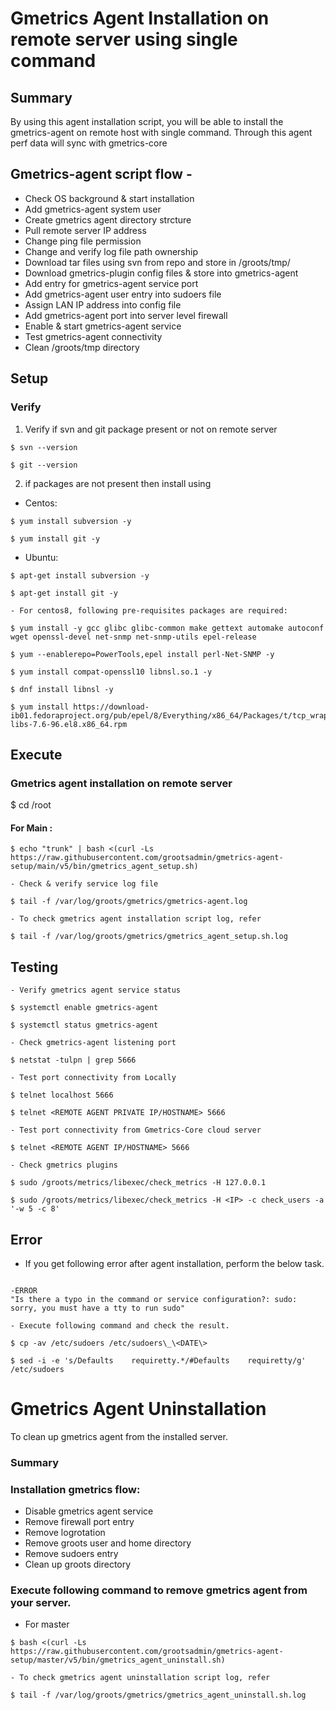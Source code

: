 # Gmetrics Agent Installation on remote server using single command

## Summary
By using this agent installation script, you will be able to install the gmetrics-agent on remote host with single command. Through this agent perf data will sync with gmetrics-core

## Gmetrics-agent script flow - 
- Check OS background & start installation
- Add gmetrics-agent system user
- Create gmetrics agent directory strcture
- Pull remote server IP address
- Change ping file permission
- Change and verify log file path ownership
- Download tar files using svn from repo and store in /groots/tmp/
- Download gmetrics-plugin config files & store into gmetrics-agent 
- Add entry for gmetrics-agent service port 
- Add gmetrics-agent user entry into sudoers file
- Assign LAN IP address into config file
- Add gmetrics-agent port into server level firewall
- Enable & start gmetrics-agent service
- Test gmetrics-agent connectivity
- Clean /groots/tmp directory

## Setup
### Verify

1. Verify if svn and git package present or not on remote server
```
$ svn --version 

$ git --version 
```
2. if packages are not present then install using 


- Centos:
```
$ yum install subversion -y  

$ yum install git -y 
```

- Ubuntu:
```
$ apt-get install subversion -y 

$ apt-get install git -y
```

```
- For centos8, following pre-requisites packages are required: 

$ yum install -y gcc glibc glibc-common make gettext automake autoconf wget openssl-devel net-snmp net-snmp-utils epel-release

$ yum --enablerepo=PowerTools,epel install perl-Net-SNMP -y

$ yum install compat-openssl10 libnsl.so.1 -y

$ dnf install libnsl -y

$ yum install https://download-ib01.fedoraproject.org/pub/epel/8/Everything/x86_64/Packages/t/tcp_wrappers-libs-7.6-96.el8.x86_64.rpm
```

## Execute 
### Gmetrics agent installation on remote server

$ cd /root


#### For Main : 
```
$ echo "trunk" | bash <(curl -Ls https://raw.githubusercontent.com/grootsadmin/gmetrics-agent-setup/main/v5/bin/gmetrics_agent_setup.sh)
```
```
- Check & verify service log file

$ tail -f /var/log/groots/gmetrics/gmetrics-agent.log

- To check gmetrics agent installation script log, refer

$ tail -f /var/log/groots/gmetrics/gmetrics_agent_setup.sh.log
```
## Testing
```
- Verify gmetrics agent service status

$ systemctl enable gmetrics-agent

$ systemctl status gmetrics-agent

- Check gmetrics-agent listening port 

$ netstat -tulpn | grep 5666

- Test port connectivity from Locally

$ telnet localhost 5666

$ telnet <REMOTE AGENT PRIVATE IP/HOSTNAME> 5666

- Test port connectivity from Gmetrics-Core cloud server

$ telnet <REMOTE AGENT IP/HOSTNAME> 5666

- Check gmetrics plugins

$ sudo /groots/metrics/libexec/check_metrics -H 127.0.0.1

$ sudo /groots/metrics/libexec/check_metrics -H <IP> -c check_users -a '-w 5 -c 8'
```

## Error
- If you get following error after agent installation, perform the below task.
```

-ERROR 
"Is there a typo in the command or service configuration?: sudo: sorry, you must have a tty to run sudo"

- Execute following command and check the result.

$ cp -av /etc/sudoers /etc/sudoers\_\<DATE\>

$ sed -i -e 's/Defaults    requiretty.*/#Defaults    requiretty/g' /etc/sudoers
```
# Gmetrics Agent Uninstallation

To clean up gmetrics agent from the installed server. 

### Summary

### Installation gmetrics flow:
- Disable gmetrics agent service
- Remove firewall port entry
- Remove logrotation 
- Remove groots user and home directory
- Remove sudoers entry
- Clean up groots directory

### Execute following command to remove gmetrics agent from your server.

- For master
```
$ bash <(curl -Ls https://raw.githubusercontent.com/grootsadmin/gmetrics-agent-setup/master/v5/bin/gmetrics_agent_uninstall.sh)
```

```
- To check gmetrics agent uninstallation script log, refer

$ tail -f /var/log/groots/gmetrics/gmetrics_agent_uninstall.sh.log
```
